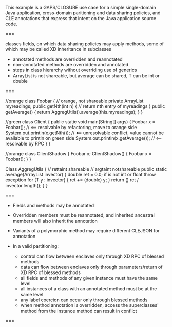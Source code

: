 This example is a GAPS/CLOSURE use case for a simple single-domain Java 
application, cross-domain paritioning and data sharing policies, and
CLE annotations that express that intent on the Java application source code.

===

classes
fields,  on which data sharing policies may apply
methods, some of which may be called XD
inheritance in subclasses
  - annotated methods are overridden and reannotated
  - non-annotated methods are overridden and annotated 
  - steps in class hierarchy without overriding
use of generics 
  - ArrayList<T> is not shareable, but average can be shared, T can be int or double

===

//orange
class Foobar<T> {
 // orange, not shareable
 private ArrayList<T> myreadings;
 public <T> getNth(int n) {
   // return nth entry of myreadings
 }
 public <T> getAverage() {
   return AggregUtils<T>().average(this.myreadings);
 }
}

//green
class Client {
 public static void main(String[] args) {
   Foobar<double> x = Foobar<double>();  // <== resolvable by refactoring, move to orange side
   System.out.println(x.getNth());       // <== unresolvable conflict, value cannot be available to println on green side
   System.out.println(x.getAverage());   // <== resolvable by RPC
 }
}

//orange
class ClientShadow {
  Foobar<double> x;
  ClientShadow() {
    Foobar<double> x = Foobar<double>(); 
  }
}

Class AggregUtils<T> {
 // rettaint shareable
 // argtaint notshareable
 public static <T> average(ArrayList<T> invector) {
  double ret = 0.0;
  if <T> is not int or float throw exception
  for (T y : invector) {
    ret += (double) y;
  }
  return (<T>) ret / invector.length();
 }
}

===
* Fields and methods may be annotated
* Overridden members must be reannotated, and inherited ancestral members will also inherit the annotation
* Variants of a polymorphic method may require different CLEJSON for annotation

* In a valid partitioning:
  - control can flow between enclaves only through XD RPC of blessed methods
  - data can flow between enclaves only through parameters/return of XD RPC of blessed methods
  - all fields and methods of any given instance must have the same level
  - all instances of a class with an annotated method must be at the same level
  - any label coercion can occur only through blessed methods
  - when method annotation is overridden, access the superclasses' method from the instance method can result in conflict

===
